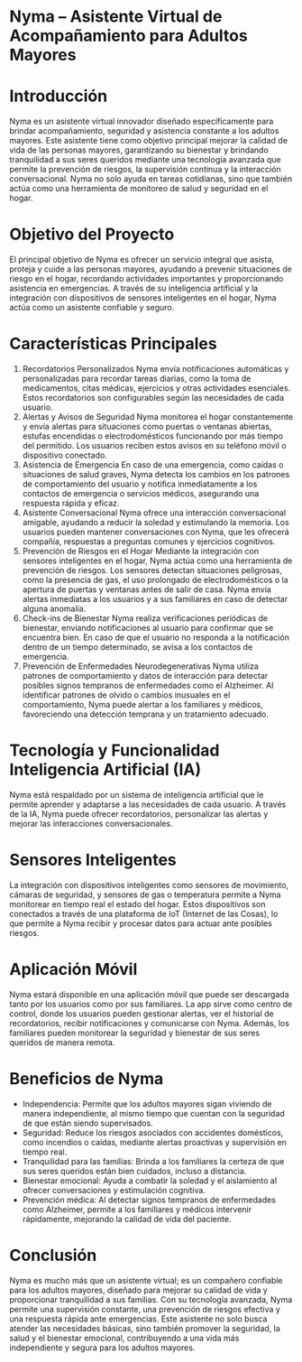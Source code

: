 # Nyma – Asistente Virtual de Acompañamiento para Adultos Mayores
# Introducción
Nyma es un asistente virtual innovador diseñado específicamente para brindar acompañamiento, seguridad y asistencia constante a los adultos mayores. Este asistente tiene como objetivo principal mejorar la calidad de vida de las personas mayores, garantizando su bienestar y brindando tranquilidad a sus seres queridos mediante una tecnología avanzada que permite la prevención de riesgos, la supervisión continua y la interacción conversacional. Nyma no solo ayuda en tareas cotidianas, sino que también actúa como una herramienta de monitoreo de salud y seguridad en el hogar.

# Objetivo del Proyecto
El principal objetivo de Nyma es ofrecer un servicio integral que asista, proteja y cuide a las personas mayores, ayudando a prevenir situaciones de riesgo en el hogar, recordando actividades importantes y proporcionando asistencia en emergencias. A través de su inteligencia artificial y la integración con dispositivos de sensores inteligentes en el hogar, Nyma actúa como un asistente confiable y seguro.

# Características Principales
1. Recordatorios Personalizados
Nyma envía notificaciones automáticas y personalizadas para recordar tareas diarias, como la toma de medicamentos, citas médicas, ejercicios y otras actividades esenciales. Estos recordatorios son configurables según las necesidades de cada usuario.
2. Alertas y Avisos de Seguridad
Nyma monitorea el hogar constantemente y envía alertas para situaciones como puertas o ventanas abiertas, estufas encendidas o electrodomésticos funcionando por más tiempo del permitido. Los usuarios reciben estos avisos en su teléfono móvil o dispositivo conectado.
3. Asistencia de Emergencia
En caso de una emergencia, como caídas o situaciones de salud graves, Nyma detecta los cambios en los patrones de comportamiento del usuario y notifica inmediatamente a los contactos de emergencia o servicios médicos, asegurando una respuesta rápida y eficaz.
4. Asistente Conversacional
Nyma ofrece una interacción conversacional amigable, ayudando a reducir la soledad y estimulando la memoria. Los usuarios pueden mantener conversaciones con Nyma, que les ofrecerá compañía, respuestas a preguntas comunes y ejercicios cognitivos.
5. Prevención de Riesgos en el Hogar
Mediante la integración con sensores inteligentes en el hogar, Nyma actúa como una herramienta de prevención de riesgos. Los sensores detectan situaciones peligrosas, como la presencia de gas, el uso prolongado de electrodomésticos o la apertura de puertas y ventanas antes de salir de casa. Nyma envía alertas inmediatas a los usuarios y a sus familiares en caso de detectar alguna anomalía.
6. Check-ins de Bienestar
Nyma realiza verificaciones periódicas de bienestar, enviando notificaciones al usuario para confirmar que se encuentra bien. En caso de que el usuario no responda a la notificación dentro de un tiempo determinado, se avisa a los contactos de emergencia.
7. Prevención de Enfermedades Neurodegenerativas
Nyma utiliza patrones de comportamiento y datos de interacción para detectar posibles signos tempranos de enfermedades como el Alzheimer. Al identificar patrones de olvido o cambios inusuales en el comportamiento, Nyma puede alertar a los familiares y médicos, favoreciendo una detección temprana y un tratamiento adecuado.

# Tecnología y Funcionalidad Inteligencia Artificial (IA)
Nyma está respaldado por un sistema de inteligencia artificial que le permite aprender y adaptarse a las necesidades de cada usuario. A través de la IA, Nyma puede ofrecer recordatorios, personalizar las alertas y mejorar las interacciones conversacionales.
# Sensores Inteligentes
La integración con dispositivos inteligentes como sensores de movimiento, cámaras de seguridad, y sensores de gas o temperatura permite a Nyma monitorear en tiempo real el estado del hogar. Estos dispositivos son conectados a través de una plataforma de IoT (Internet de las Cosas), lo que permite a Nyma recibir y procesar datos para actuar ante posibles riesgos.
# Aplicación Móvil
Nyma estará disponible en una aplicación móvil que puede ser descargada tanto por los usuarios como por sus familiares. La app sirve como centro de control, donde los usuarios pueden gestionar alertas, ver el historial de recordatorios, recibir notificaciones y comunicarse con Nyma. Además, los familiares pueden monitorear la seguridad y bienestar de sus seres queridos de manera remota.
# Beneficios de Nyma
- Independencia: Permite que los adultos mayores sigan viviendo de manera independiente, al mismo tiempo que cuentan con la seguridad de que están siendo supervisados.
- Seguridad: Reduce los riesgos asociados con accidentes domésticos, como incendios o caídas, mediante alertas proactivas y supervisión en tiempo real.
- Tranquilidad para las familias: Brinda a los familiares la certeza de que sus seres queridos están bien cuidados, incluso a distancia.
- Bienestar emocional: Ayuda a combatir la soledad y el aislamiento al ofrecer conversaciones y estimulación cognitiva.
- Prevención médica: Al detectar signos tempranos de enfermedades como Alzheimer, permite a los familiares y médicos intervenir rápidamente, mejorando la calidad de vida del paciente.

# Conclusión
Nyma es mucho más que un asistente virtual; es un compañero confiable para los adultos mayores, diseñado para mejorar su calidad de vida y proporcionar tranquilidad a sus familias. Con su tecnología avanzada, Nyma permite una supervisión constante, una prevención de riesgos efectiva y una respuesta rápida ante emergencias.
Este asistente no solo busca atender las necesidades básicas, sino también promover la seguridad, la salud y el bienestar emocional, contribuyendo a una vida más independiente y segura para los adultos mayores.